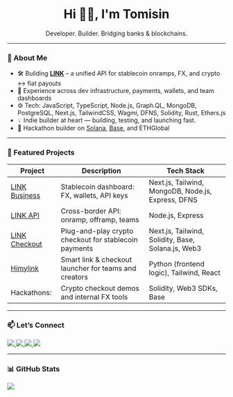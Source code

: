 <h1 align="center">Hi 👋🏽, I'm Tomisin</h1>
<p align="center">
  Developer. Builder. Bridging banks & blockchains.
</p>

---

### 🧠 About Me

- 🛠 Building [**LINK**](https://linkio.world) – a unified API for stablecoin onramps, FX, and crypto ↔ fiat payouts  
- 💼 Experience across dev infrastructure, payments, wallets, and team dashboards  
- ⚙️ Tech: JavaScript, TypeScript, Node.js, Graph.QL, MongoDB, PostgreSQL,  Next.js, TailwindCSS, Wagmi, DFNS, Solidity, Rust, Ethers.js  
- 💡 Indie builder at heart — building, testing, and launching fast.  
- 🧪 Hackathon builder on [Solana](https://solana.com), [Base](https.://base.org), and ETHGlobal  

---

### 🚀 Featured Projects

| Project | Description | Tech Stack |
|--------|-------------|------------|
| [LINK Business](https://app.linkio.world) | Stablecoin dashboard: FX, wallets, API keys | Next.js, Tailwind, MongoDB, Node.js, Express, DFNS |
| [LINK API](https://docs.linkio.world) | Cross-border API: onramp, offramp, teams | Node.js, Express |
| [LINK Checkout](https://checkout.linkio.world/pay) | Plug-and-play crypto checkout for stablecoin payments | Next.js, Tailwind, Solidity, Base, Solana.js, Web3 |
| [Himylink](https://www.himylink.com/) | Smart link & checkout launcher for teams and creators | Python (frontend logic), Tailwind, React |
| Hackathons:| Crypto checkout demos and internal FX tools | Solidity, Web3 SDKs, Base |

---

### 📫 Let’s Connect

<p align="left">
  <a href="https://twitter.com/tommlesh" target="_blank">
    <img src="https://img.shields.io/badge/X-%40tommlesh-1DA1F2?style=for-the-badge&logo=twitter&logoColor=white" />
  </a>
  <a href="mailto:tomisinleshi.dev@gmail.com">
    <img src="https://img.shields.io/badge/email-tomisinleshi.dev%40gmail.com-D14836?style=for-the-badge&logo=gmail&logoColor=white" />
  </a>
  <a href="https://www.linkedin.com/in/tomisinleshi/" target="_blank">
    <img src="https://img.shields.io/badge/LinkedIn-tomisin-leshi-0A66C2?style=for-the-badge&logo=linkedin&logoColor=white" />
  </a>
  <a href="https://tomisinleshi.dev" target="_blank">
    <img src="https://img.shields.io/badge/Website-tomisinleshi.dev-000000?style=for-the-badge&logo=vercel&logoColor=white" />
  </a>
</p>

---

### 📊 GitHub Stats

<p align="left">
  <img src="https://github-readme-stats.vercel.app/api?username=unique-coder&show_icons=true&theme=github_dark&hide_title=true&count_private=true&hide_border=true" />
</p>
